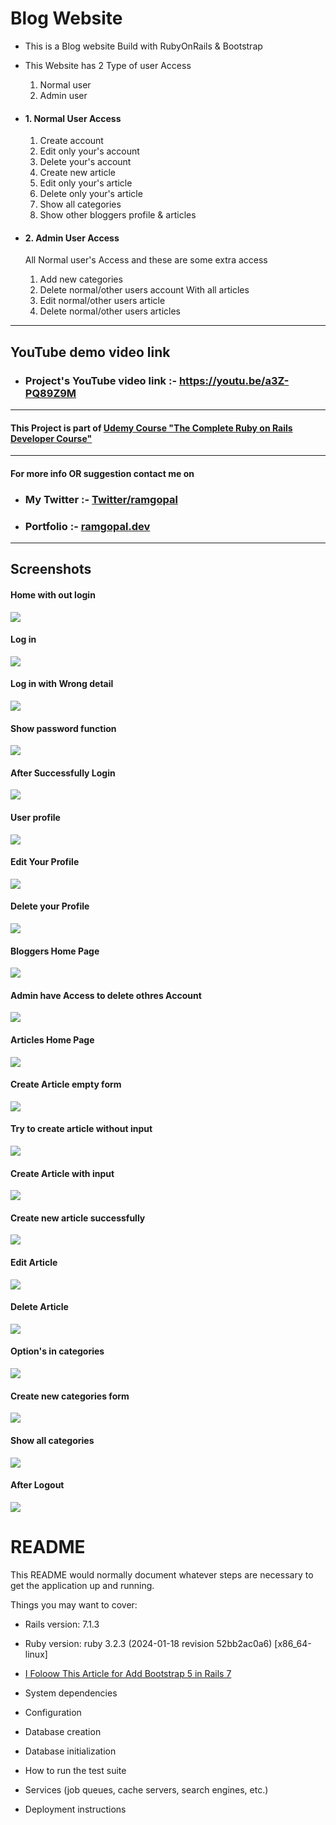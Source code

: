 # Blog Website 

- This is a Blog website Build with RubyOnRails & Bootstrap
- This Website has 2 Type of user Access 
  1. Normal user
  2. Admin user

- #### 1. Normal User Access
  1. Create account
  2. Edit only your's account
  3. Delete your's account
  4. Create new article
  5. Edit only your's article
  6. Delete only your's article
  7. Show all categories
  8. Show other bloggers profile & articles

- #### 2. Admin User Access
  All Normal user's Access and these are some extra access
  1. Add new categories
  2. Delete normal/other users account With all articles
  3. Edit normal/other users article
  4. Delete normal/other users articles
---
## YouTube demo video link 

 - ### Project's YouTube video link :- https://youtu.be/a3Z-PQ89Z9M
---

#### This Project is part of [Udemy Course "The Complete Ruby on Rails Developer Course" ](https://www.udemy.com/course/the-complete-ruby-on-rails-developer-course/)

---

#### For more info OR suggestion contact me on

- ### My Twitter :- <a href="https://twitter.com/ramgopalsiddh1/"> Twitter/ramgopal </a>

- ### Portfolio :- <a href="https://ramgopal.dev/">ramgopal.dev</a>
---

## Screenshots

#### Home with out login
  <img src="screenshots/1_alphablog_home_without_login.png">

#### Log in 
  <img src="screenshots/2_empty_login_form.png">

#### Log in with Wrong detail
  <img src="screenshots/3_login_with_wrong_details.png">

#### Show password function
  <img src="screenshots/4_login_form_show_password.png">

#### After Successfully Login
  <img src="screenshots/5_after_login.png">

#### User profile 
  <img src="screenshots/6_user_home_2.png">

#### Edit Your Profile
  <img src="screenshots/7_edit_profile_form.png">

#### Delete your Profile
  <img src="screenshots/8_user_home_3.png">

#### Bloggers Home Page
  <img src="screenshots/9_bloggers_home.png">

#### Admin have Access to delete othres Account
  <img src="screenshots/10_admin_view_of_blogger_page.png">

#### Articles Home Page
  <img src="screenshots/11_all_article_page.png">

#### Create Article empty form
  <img src="screenshots/12_create_new_article_form_1.png">

#### Try to create article without input
  <img src="screenshots/13_create blank article.png">

#### Create Article with input
  <img src="screenshots/14_create_new_article_form_2.png">

#### Create new article successfully
  <img src="screenshots/15_create_new_article_form_3.png">

#### Edit Article
  <img src="screenshots/16_edit_article.png">

#### Delete Article
  <img src="screenshots/17_delete_article.png">

#### Option's in categories
  <img src="screenshots/18_categorey_options.png">

#### Create new categories form
  <img src="screenshots/19_create_new_category.png">

#### Show all categories
  <img src="screenshots/20_all_categorey.png">

#### After Logout
  <img src="screenshots/21_logout.png">


# README

This README would normally document whatever steps are necessary to get the
application up and running.

Things you may want to cover:

* Rails version: 7.1.3

* Ruby version: ruby 3.2.3 (2024-01-18 revision 52bb2ac0a6) [x86_64-linux]

* [I Foloow This Article for Add Bootstrap 5 in Rails 7  ](https://medium.com/@pietropugliesi/javascript-bootstrap-asset-bundling-in-ruby-on-rails-7-3640a220f2ce)

* System dependencies

* Configuration

* Database creation

* Database initialization

* How to run the test suite

* Services (job queues, cache servers, search engines, etc.)

* Deployment instructions


